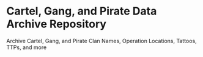 # Cartel, Gang, and Pirate Data Archive Repository
Archive Cartel, Gang, and Pirate Clan Names, Operation Locations, Tattoos, TTPs, and more 

